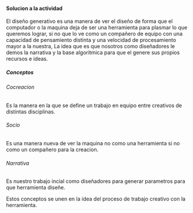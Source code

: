 #### Solucion a la actividad

El diseño generativo es una manera de ver el diseño de forma que el computador o la maquina deja de ser una herramienta para plasmar lo que queremos lograr, si no que lo ve como un compañero de equipo con una capacidad de pensamiento distinta y una velocidad de 
procesamiento mayor a la nuestra, La idea que es que nosotros como diseñadores le demos la narrativa y la base algoritmica para que el genere sus propios recursos e ideas.

##### Conceptos

###### Cocreacion
Es la manera en la que se define un trabajo en equipo entre creativos de distintas disciplinas.
###### Socio
Es una manera nueva de ver la maquina no como una herramienta si no como un compañero para la creacion.
###### Narrativa
Es nuestro trabajo incial como diseñadores para generar parametros para que herramienta diseñe.

Estos conceptos se unen en la idea del proceso de trabajo creativo con la herramienta.
